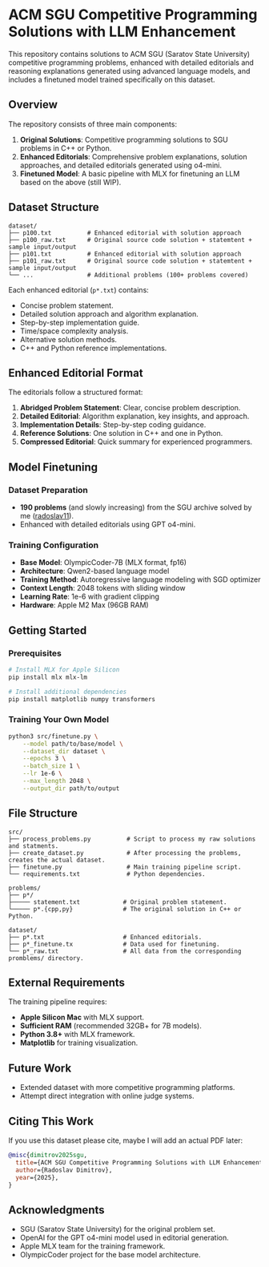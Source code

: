 # ACM SGU Competitive Programming Solutions with LLM Enhancement

This repository contains solutions to ACM SGU (Saratov State University) competitive programming problems, enhanced with detailed editorials and reasoning explanations generated using advanced language models, and includes a finetuned model trained specifically on this dataset.

## Overview

The repository consists of three main components:

1. **Original Solutions**: Competitive programming solutions to SGU problems in C++ or Python.
2. **Enhanced Editorials**: Comprehensive problem explanations, solution approaches, and detailed editorials generated using o4-mini.
3. **Finetuned Model**: A basic pipeline with MLX for finetuning an LLM based on the above (still WIP).

## Dataset Structure

```
dataset/
├── p100.txt          # Enhanced editorial with solution approach
├── p100_raw.txt      # Original source code solution + statemtent + sample input/output
├── p101.txt          # Enhanced editorial with solution approach
├── p101_raw.txt      # Original source code solution + statemtent + sample input/output
└── ...               # Additional problems (100+ problems covered)
```

Each enhanced editorial (`p*.txt`) contains:
- Concise problem statement.
- Detailed solution approach and algorithm explanation.
- Step-by-step implementation guide.
- Time/space complexity analysis.
- Alternative solution methods.
- C++ and Python reference implementations.

## Enhanced Editorial Format

The editorials follow a structured format:
1. **Abridged Problem Statement**: Clear, concise problem description.
2. **Detailed Editorial**: Algorithm explanation, key insights, and approach.
3. **Implementation Details**: Step-by-step coding guidance.
4. **Reference Solutions**: One solution in C++ and one in Python.
5. **Compressed Editorial**: Quick summary for experienced programmers.

## Model Finetuning

### Dataset Preparation
- **190 problems** (and slowly increasing) from the SGU archive solved by me ([radoslav11](https://codeforces.com/problemsets/acmsguru/standings)).
- Enhanced with detailed editorials using GPT o4-mini.

### Training Configuration
- **Base Model**: OlympicCoder-7B (MLX format, fp16)
- **Architecture**: Qwen2-based language model
- **Training Method**: Autoregressive language modeling with SGD optimizer
- **Context Length**: 2048 tokens with sliding window
- **Learning Rate**: 1e-6 with gradient clipping
- **Hardware**: Apple M2 Max (96GB RAM)

## Getting Started

### Prerequisites
```bash
# Install MLX for Apple Silicon
pip install mlx mlx-lm

# Install additional dependencies
pip install matplotlib numpy transformers
```

### Training Your Own Model
```bash
python3 src/finetune.py \
    --model path/to/base/model \
    --dataset_dir dataset \
    --epochs 3 \
    --batch_size 1 \
    --lr 1e-6 \
    --max_length 2048 \
    --output_dir path/to/output
```

## File Structure

```
src/
├── process_problems.py          # Script to process my raw solutions and statments.
├── create_dataset.py            # After processing the problems, creates the actual dataset.
├── finetune.py                  # Main training pipeline script.
└── requirements.txt             # Python dependencies.

problems/
├── p*/
├───── statement.txt            # Original problem statement.
└───── p*.{cpp,py}              # The original solution in C++ or Python.

dataset/
├── p*.txt                      # Enhanced editorials.
├── p*_finetune.tx              # Data used for finetuning. 
└── p*_raw.txt                  # All data from the corresponding promblems/ directory.
```

## External Requirements

The training pipeline requires:
- **Apple Silicon Mac** with MLX support.
- **Sufficient RAM** (recommended 32GB+ for 7B models).
- **Python 3.8+** with MLX framework.
- **Matplotlib** for training visualization.

## Future Work

- Extended dataset with more competitive programming platforms.
- Attempt direct integration with online judge systems.

## Citing This Work

If you use this dataset please cite, maybe I will add an actual PDF later:

```bibtex
@misc{dimitrov2025sgu,
  title={ACM SGU Competitive Programming Solutions with LLM Enhancement},
  author={Radoslav Dimitrov},
  year={2025},
}
```

## Acknowledgments

- SGU (Saratov State University) for the original problem set.
- OpenAI for the GPT o4-mini model used in editorial generation.
- Apple MLX team for the training framework.
- OlympicCoder project for the base model architecture.
